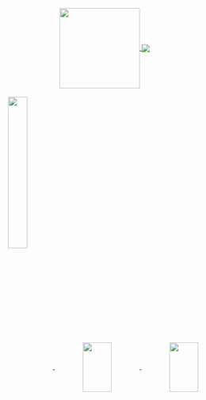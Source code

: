 <div align="center">
  <a href="https://github.com/CodeGather">
  <img align="center" height="162px" src="https://github-readme-stats.vercel.app/api?username=CodeGather&show_icons=true&count_private=true&theme=cobalt" />
  </a><a href="https://github.com/CodeGather">
    <img align="center" src="https://github-readme-stats.vercel.app/api/top-langs/?username=CodeGather&layout=compact&theme=cobalt&hide=xslt&card_width=350" />
  </a> 
</div>
<br/>
<div align="center">
  <a href="https://github.com/CodeGather/flutter_ali_auth">
    <img align="center" width="28%" src="https://github-readme-stats.vercel.app/api/pin/?username=CodeGather&repo=flutter_ali_auth&theme=cobalt" />
  </a>
  <a href="https://github.com/CodeGather/alarm_calendar">
    <img align="center" height="100px" width="34%" src="https://github-readme-stats.vercel.app/api/pin/?username=CodeGather&repo=alarm_calendar&theme=cobalt" />
  </a>
  <a href="https://github.com/CodeGather/record_movie">
    <img align="center" height="100px" width="34%" src="https://github-readme-stats.vercel.app/api/pin/?username=CodeGather&repo=record_movie&theme=cobalt" />
  </a>
</div>
